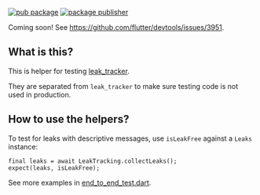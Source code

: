 [![pub package](https://img.shields.io/pub/v/leak_tracker_testing.svg)](https://pub.dev/packages/leak_tracker_testing)
[![package publisher](https://img.shields.io/pub/publisher/leak_tracker_testing.svg)](https://pub.dev/packages/leak_tracker_testing/publisher)

Coming soon! See https://github.com/flutter/devtools/issues/3951.

## What is this?

This is helper for testing [leak_tracker](https://pub.dev/packages/leak_tracker).

They are separated from `leak_tracker` to make sure
testing code is not used in production.

## How to use the helpers?

To test for leaks with descriptive messages, use `isLeakFree` against a `Leaks` instance:

```
final leaks = await LeakTracking.collectLeaks();
expect(leaks, isLeakFree);
```

See more examples in [end_to_end_test.dart](https://github.com/dart-lang/leak_tracker/blob/main/pkgs/leak_tracker/test/tests/leak_tracking/end_to_end_test.dart).
